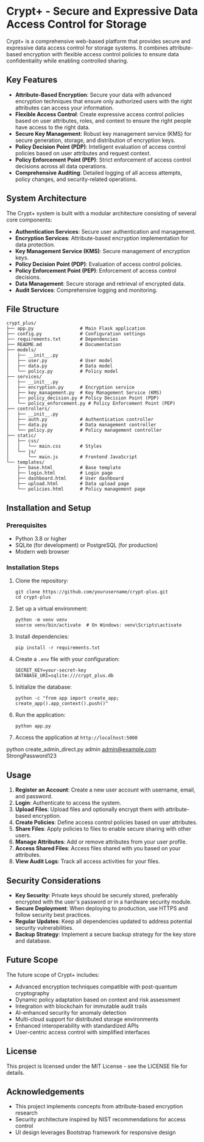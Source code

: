 # Crypt+ - Secure and Expressive Data Access Control for Storage

Crypt+ is a comprehensive web-based platform that provides secure and expressive data access control for storage systems. It combines attribute-based encryption with flexible access control policies to ensure data confidentiality while enabling controlled sharing.

## Key Features

- **Attribute-Based Encryption**: Secure your data with advanced encryption techniques that ensure only authorized users with the right attributes can access your information.
- **Flexible Access Control**: Create expressive access control policies based on user attributes, roles, and context to ensure the right people have access to the right data.
- **Secure Key Management**: Robust key management service (KMS) for secure generation, storage, and distribution of encryption keys.
- **Policy Decision Point (PDP)**: Intelligent evaluation of access control policies based on user attributes and request context.
- **Policy Enforcement Point (PEP)**: Strict enforcement of access control decisions across all data operations.
- **Comprehensive Auditing**: Detailed logging of all access attempts, policy changes, and security-related operations.

## System Architecture

The Crypt+ system is built with a modular architecture consisting of several core components:

- **Authentication Services**: Secure user authentication and management.
- **Encryption Services**: Attribute-based encryption implementation for data protection.
- **Key Management Service (KMS)**: Secure management of encryption keys.
- **Policy Decision Point (PDP)**: Evaluation of access control policies.
- **Policy Enforcement Point (PEP)**: Enforcement of access control decisions.
- **Data Management**: Secure storage and retrieval of encrypted data.
- **Audit Services**: Comprehensive logging and monitoring.

## File Structure

```
crypt_plus/
├── app.py                 # Main Flask application
├── config.py              # Configuration settings
├── requirements.txt       # Dependencies
├── README.md              # Documentation
├── models/
│   ├── __init__.py
│   ├── user.py            # User model
│   ├── data.py            # Data model
│   └── policy.py          # Policy model
├── services/
│   ├── __init__.py
│   ├── encryption.py      # Encryption service
│   ├── key_management.py  # Key Management Service (KMS)
│   ├── policy_decision.py # Policy Decision Point (PDP)
│   └── policy_enforcement.py # Policy Enforcement Point (PEP)
├── controllers/
│   ├── __init__.py
│   ├── auth.py            # Authentication controller
│   ├── data.py            # Data management controller
│   └── policy.py          # Policy management controller
├── static/
│   ├── css/
│   │   └── main.css       # Styles
│   └── js/
│       └── main.js        # Frontend JavaScript
└── templates/
    ├── base.html          # Base template
    ├── login.html         # Login page
    ├── dashboard.html     # User dashboard
    ├── upload.html        # Data upload page
    └── policies.html      # Policy management page
```

## Installation and Setup

### Prerequisites

- Python 3.8 or higher
- SQLite (for development) or PostgreSQL (for production)
- Modern web browser

### Installation Steps

1. Clone the repository:
   ```
   git clone https://github.com/yourusername/crypt-plus.git
   cd crypt-plus
   ```

2. Set up a virtual environment:
   ```
   python -m venv venv
   source venv/bin/activate  # On Windows: venv\Scripts\activate
   ```

3. Install dependencies:
   ```
   pip install -r requirements.txt
   ```

4. Create a `.env` file with your configuration:
   ```
   SECRET_KEY=your-secret-key
   DATABASE_URI=sqlite:///crypt_plus.db
   ```

5. Initialize the database:
   ```
   python -c "from app import create_app; create_app().app_context().push()"
   ```

6. Run the application:
   ```
   python app.py
   ```

7. Access the application at `http://localhost:5000`


python create_admin_direct.py admin admin@example.com StrongPassword123

## Usage

1. **Register an Account**: Create a new user account with username, email, and password.
2. **Login**: Authenticate to access the system.
3. **Upload Files**: Upload files and optionally encrypt them with attribute-based encryption.
4. **Create Policies**: Define access control policies based on user attributes.
5. **Share Files**: Apply policies to files to enable secure sharing with other users.
6. **Manage Attributes**: Add or remove attributes from your user profile.
7. **Access Shared Files**: Access files shared with you based on your attributes.
8. **View Audit Logs**: Track all access activities for your files.

## Security Considerations

- **Key Security**: Private keys should be securely stored, preferably encrypted with the user's password or in a hardware security module.
- **Secure Deployment**: When deploying to production, use HTTPS and follow security best practices.
- **Regular Updates**: Keep all dependencies updated to address potential security vulnerabilities.
- **Backup Strategy**: Implement a secure backup strategy for the key store and database.

## Future Scope

The future scope of Crypt+ includes:

- Advanced encryption techniques compatible with post-quantum cryptography
- Dynamic policy adaptation based on context and risk assessment
- Integration with blockchain for immutable audit trails
- AI-enhanced security for anomaly detection
- Multi-cloud support for distributed storage environments
- Enhanced interoperability with standardized APIs
- User-centric access control with simplified interfaces

## License

This project is licensed under the MIT License - see the LICENSE file for details.

## Acknowledgements

- This project implements concepts from attribute-based encryption research
- Security architecture inspired by NIST recommendations for access control
- UI design leverages Bootstrap framework for responsive design